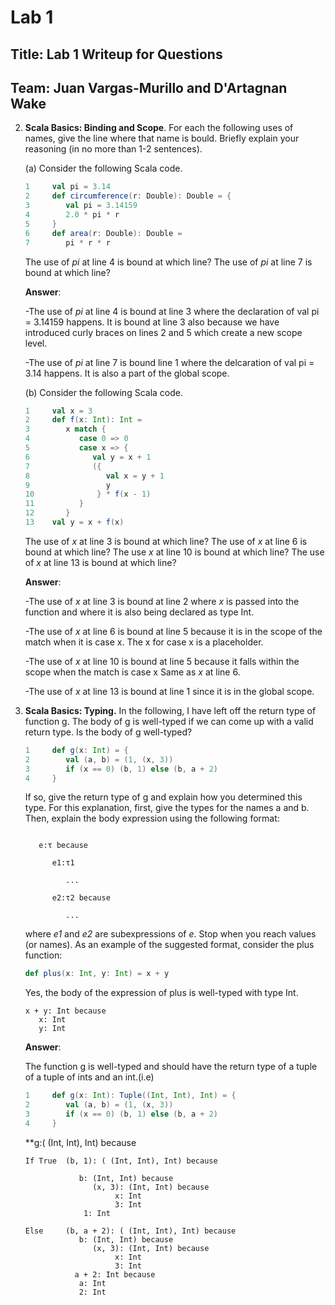 # Lab 1
## Title: Lab 1 Writeup for Questions
## Team: Juan Vargas-Murillo and D'Artagnan Wake

2. <b>Scala Basics: Binding and Scope</b>. For each the following uses of names, give the
line where that name is bould. Briefly explain your reasoning (in no more than 1-2 sentences).

   (a) Consider the following Scala code.
   
      ```scala
      1     val pi = 3.14
      2     def circumference(r: Double): Double = {
      3        val pi = 3.14159
      4        2.0 * pi * r
      5     }
      6     def area(r: Double): Double =
      7        pi * r * r
      ```
     The use of *pi* at line 4 is bound at which line? The use of *pi* at line 7
     is bound at which line?
     
     **Answer**: 
    
      -The use of *pi* at line 4 is bound at line 3 where the declaration of val pi = 3.14159 happens.
     It is bound at line 3 also because we have introduced curly braces on lines 2 and 5 which create a new scope level.
     
      -The use of *pi* at line 7 is bound line 1 where the delcaration of val pi = 3.14 happens.
      It is also a part of the global scope.
     
     (b) Consider the following Scala code.
     
      ```scala
      1     val x = 3
      2     def f(x: Int): Int =
      3        x match {
      4           case 0 => 0
      5           case x => {
      6              val y = x + 1
      7              ({
      8                 val x = y + 1
      9                 y
      10              } * f(x - 1)
      11          }
      12       }
      13    val y = x + f(x)
      ```
      The use of *x* at line 3 is bound at which line? The use of *x* at line 6 is bound at which
      line? The use *x* at line 10 is bound at which line? The use of *x* at line 13 is bound at
      which line?
      
      **Answer**:
      
      -The use of *x* at line 3 is bound at line 2 where *x* is passed into the function and where
      it is also being declared as type Int. 
      
      -The use of *x* at line 6 is bound at line 5 because it is in the scope of the match when it is case x.
      The x for case x is a placeholder.
      
      -The use of *x* at line 10 is bound at line 5 because it falls within the scope when the match is case x
      Same as *x* at line 6.
      
      -The use of *x* at line 13 is bound at line 1 since it is in the global scope. 
    
    
3. <b>Scala Basics: Typing.</b> In the following, I have left off the return type of function g. The body
of g is well-typed if we can come up with a valid return type. Is the body of g well-typed?

      ```scala
      1     def g(x: Int) = {
      2        val (a, b) = (1, (x, 3))
      3        if (x == 0) (b, 1) else (b, a + 2)
      4     }
      ```
      
   If so, give the return type of g and explain how you determined this type. For this explanation,
   first, give the types for the names a and b. Then, explain the body expression using the following format:
   
   ```
      
      e:τ because
      
         e1:τ1
      
            ...
      
         e2:τ2 because
      
            ...
   ```
   where *e1* and *e2* are subexpressions of *e*. Stop when you reach values (or names).
   As an example of the suggested format, consider the plus function:
   ```scala
   def plus(x: Int, y: Int) = x + y
   ```
   
   Yes, the body of the expression of plus is well-typed with type Int.
   
   ```
   x + y: Int because
      x: Int
      y: Int
   ```
   
   **Answer**:
   
   The function g is well-typed and should have the return type of a tuple of a tuple of ints and an int.(i.e)
   ```scala
   1     def g(x: Int): Tuple((Int, Int), Int) = {
   2        val (a, b) = (1, (x, 3))
   3        if (x == 0) (b, 1) else (b, a + 2)
   4     }
   ```
   
   **g:( (Int, Int), Int) because
   ```
   If True  (b, 1): ( (Int, Int), Int) because
      
               b: (Int, Int) because            
                  (x, 3): (Int, Int) because               
                       x: Int                 
                       3: Int          
                1: Int
          
   Else     (b, a + 2): ( (Int, Int), Int) because            
               b: (Int, Int) because            
                  (x, 3): (Int, Int) because               
                       x: Int                 
                       3: Int                 
              a + 2: Int because            
               a: Int
               2: Int
   ```
   
   
